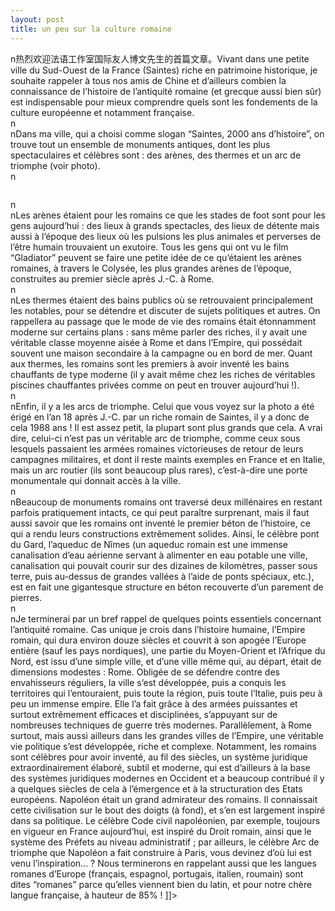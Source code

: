 ```yaml
---
layout: post
title: un peu sur la culture romaine
---
```


<p>n热烈欢迎法语工作室国际友人博文先生的首篇文章。Vivant dans une petite ville du Sud-Ouest de la France (Saintes) riche en patrimoine historique, je souhaite rappeler à tous nos amis de Chine et d&#8217;ailleurs combien la connaissance de l&#8217;histoire de l&#8217;antiquité romaine (et grecque aussi bien sûr) est indispensable pour mieux comprendre quels sont les fondements de la culture européenne et notamment française. <br />n<br />nDans ma ville, qui a choisi comme slogan &#8220;Saintes, 2000 ans d&#8217;histoire&#8221;, on trouve tout un ensemble de monuments antiques, dont les plus spectaculaires et célèbres sont : des arènes, des thermes et un arc de triomphe (voir photo). <br />n
<p><img src="http://www.francaisblog.com/fy/images/p1030490.jpg" alt="" /></p>
<p>n<br />nLes arènes étaient pour les romains ce que les stades de foot sont pour les gens aujourd&#8217;hui : des lieux à grands spectacles, des lieux de détente mais aussi à l&#8217;époque des lieux où les pulsions les plus animales et perverses de l&#8217;être humain trouvaient un exutoire. Tous les gens qui ont vu le film &#8220;Gladiator&#8221; peuvent se faire une petite idée de ce qu&#8217;étaient les arènes romaines, à travers le Colysée, les plus grandes arènes de l&#8217;époque, construites au premier siècle après J.-C. à Rome. <br />n<br />nLes thermes étaient des bains publics où se retrouvaient principalement les notables, pour se détendre et discuter de sujets politiques et autres. On rappellera au passage que le mode de vie des romains était étonnamment moderne sur certains plans : sans même parler des riches, il y avait une véritable classe moyenne aisée à Rome et dans l&#8217;Empire, qui possédait souvent une maison secondaire à la campagne ou en bord de mer. Quant aux thermes, les romains sont les premiers à avoir inventé les bains chauffants de type moderne (il y avait même chez les riches de véritables piscines chauffantes privées comme on peut en trouver aujourd&#8217;hui !). <br />n<br />nEnfin, il y a les arcs de triomphe. Celui que vous voyez sur la photo a été érigé en l&#8217;an 18 après J.-C. par un riche romain de Saintes, il y a donc de cela 1988 ans ! Il est assez petit, la plupart sont plus grands que cela. A vrai dire, celui-ci n&#8217;est pas un véritable arc de triomphe, comme ceux sous lesquels passaient les armées romaines victorieuses de retour de leurs campagnes militaires, et dont il reste maints exemples en France et en Italie, mais un arc routier (ils sont beaucoup plus rares), c&#8217;est-à-dire une porte monumentale qui donnait accès à la ville. <br />n<br />nBeaucoup de monuments romains ont traversé deux millénaires en restant parfois pratiquement intacts, ce qui peut paraître surprenant, mais il faut aussi savoir que les romains ont inventé le premier béton de l&#8217;histoire, ce qui a rendu leurs constructions extrêmement solides. Ainsi, le célèbre pont du Gard, l&#8217;aqueduc de Nîmes (un aqueduc romain est une immense canalisation d&#8217;eau aérienne servant à alimenter en eau potable une ville, canalisation qui pouvait courir sur des dizaines de kilomètres, passer sous terre, puis au-dessus de grandes vallées à l&#8217;aide de ponts spéciaux, etc.), est en fait une gigantesque structure en béton recouverte d&#8217;un parement de pierres.<br />n<br />nJe terminerai par un bref rappel de quelques points essentiels concernant l&#8217;antiquité romaine. Cas unique je crois dans l&#8217;histoire humaine, l&#8217;Empire romain, qui dura environ douze siècles et couvrit à son apogée l&#8217;Europe entière (sauf les pays nordiques), une partie du Moyen-Orient et l&#8217;Afrique du Nord, est issu d&#8217;une simple ville, et d&#8217;une ville même qui, au départ, était de dimensions modestes : Rome. Obligée de se défendre contre des envahisseurs réguliers, la ville s&#8217;est développée, puis a conquis les territoires qui l&#8217;entouraient, puis toute la région, puis toute l&#8217;Italie, puis peu à peu un immense empire. Elle l&#8217;a fait grâce à des armées puissantes et surtout extrêmement efficaces et disciplinées, s&#8217;appuyant sur de nombreuses techniques de guerre très modernes. Parallèlement, à Rome surtout, mais aussi ailleurs dans les grandes villes de l&#8217;Empire, une véritable vie politique s&#8217;est développée, riche et complexe. Notamment, les romains sont célèbres pour avoir inventé, au fil des siècles, un système juridique extraordinairement élaboré, subtil et moderne, qui est d&#8217;ailleurs à la base des systèmes juridiques modernes en Occident et a beaucoup contribué il y a quelques siècles de cela à l&#8217;émergence et à la structuration des Etats européens. Napoléon était un grand admirateur des romains. Il connaissait cette civilisation sur le bout des doigts (à fond), et s&#8217;en est largement inspiré dans sa politique. Le célèbre Code civil napoléonien, par exemple, toujours en vigueur en France aujourd&#8217;hui, est inspiré du Droit romain, ainsi que le système des Préfets au niveau administratif ; par ailleurs, le célèbre Arc de triomphe que Napoléon a fait construire à Paris, vous devinez d&#8217;où lui est venu l&#8217;inspiration&#8230; ? Nous terminerons en rappelant aussi que les langues romanes d&#8217;Europe (français, espagnol, portugais, italien, roumain) sont dites &#8220;romanes&#8221; parce qu&#8217;elles viennent bien du latin, et pour notre chère langue française, à hauteur de 85% ! ]]&gt;
</p>
